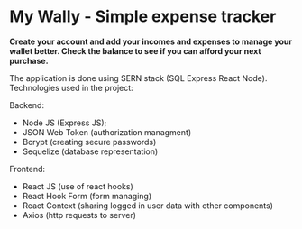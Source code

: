 # My Wally - Simple expense tracker 

**Create your account and add your incomes and expenses to manage your wallet better.
Check the balance to see if you can afford your next purchase.**

The application is done using SERN stack (SQL Express React Node). 
Technologies used in the project:

Backend:
- Node JS (Express JS);
- JSON Web Token (authorization managment)
- Bcrypt (creating secure passwords)
- Sequelize (database representation)

Frontend:

- React JS (use of react hooks)
- React Hook Form (form managing)
- React Context (sharing logged in user data with other components)
- Axios (http requests to server)
